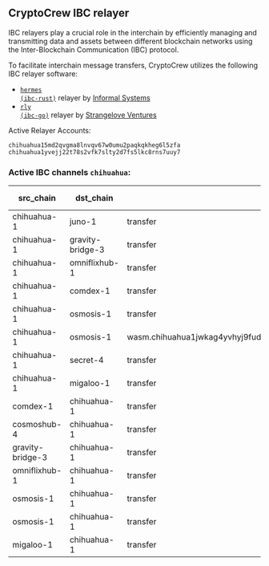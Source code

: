 ## CryptoCrew IBC relayer
IBC relayers play a crucial role in the interchain by efficiently managing and transmitting data and assets between different blockchain networks using the Inter-Blockchain Communication (IBC) protocol.

To facilitate interchain message transfers, CryptoCrew utilizes the following IBC relayer software: 
- <a href="https://github.com/informalsystems/hermes"><code>hermes (ibc-rust)</code></a> relayer by [Informal Systems](https://github.com/informalsystems)
- <a href="https://github.com/cosmos/relayer"><code>rly (ibc-go)</code></a> relayer by [Strangelove Ventures](https://github.com/strangelove-ventures)

Active Relayer Accounts:
```
chihuahua15md2qvgma8lnvqv67w0umu2paqkqkheg6l5zfa
chihuahua1yvejj22t78s2vfk7slty2d7fs5lkc8rns7uuy7
```

### Active IBC channels `chihuahua`:
| src_chain | dst_chain | IBC port | IBC channel |
| --------------- | --------------- | ------------ | ------------------- |
| chihuahua-1 | juno-1 | transfer | channel-11 |
| chihuahua-1 | gravity-bridge-3 | transfer | channel-15 |
| chihuahua-1 | omniflixhub-1 | transfer | channel-17 |
| chihuahua-1 | comdex-1 | transfer | channel-37 |
| chihuahua-1 | osmosis-1 | transfer | channel-7 |
| chihuahua-1 | osmosis-1 | wasm.chihuahua1jwkag4yvhyj9fuddtkygvavya8hmdjuzmgxwg9vp3lw9twv6lrcq9mgl52 | channel-73 |
| chihuahua-1 | secret-4 | transfer | channel-16 |
| chihuahua-1 | migaloo-1 | transfer | channel-39 |
| comdex-1 | chihuahua-1 | transfer | channel-61 |
| cosmoshub-4 | chihuahua-1 | transfer | channel-576 |
| gravity-bridge-3 | chihuahua-1 | transfer | channel-34 |
| omniflixhub-1 | chihuahua-1 | transfer | channel-5 |
| osmosis-1 | chihuahua-1 | transfer | channel-113 |
| osmosis-1 | chihuahua-1 | transfer | channel-11348 |
| migaloo-1 | chihuahua-1 | transfer | channel-10 |